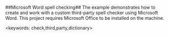 ##Microsoft Word spell checking##
The example demonstrates how to create and work with a custom third-party spell checker using Microsoft Word. This project requires Microsoft Office to be installed on the machine.

<keywords: check,third,party,dictionary>